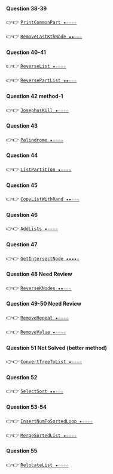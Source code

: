 #### Question 38-39
👉👉  [`PrintCommonPart ★☆☆☆☆`](https://github.com/jevishoo/algorithm_learning/blob/master/code/LinkedList/PrintCommonPart.java)

👉👉  [`RemoveLastKthNode ★★☆☆☆`](https://github.com/jevishoo/algorithm_learning/blob/master/code/LinkedList/RemoveLastKthNode.java)
#### Question 40-41
👉👉  [`ReverseList ★☆☆☆☆`](https://github.com/jevishoo/algorithm_learning/blob/master/code/LinkedList/ReverseList.java)

👉👉  [`ReversePartList ★★☆☆☆`](https://github.com/jevishoo/algorithm_learning/blob/master/code/LinkedList/ReversePartList.java)
#### Question 42 method-1
👉👉  [`JosephusKill ★☆☆☆☆`](https://github.com/jevishoo/algorithm_learning/blob/master/code/LinkedList/JosephusKill.java)
#### Question 43
👉👉  [`Palindrome ★☆☆☆☆`](https://github.com/jevishoo/algorithm_learning/blob/master/code/LinkedList/Palindrome.java)
#### Question 44
👉👉  [`ListPartition ★☆☆☆☆`](https://github.com/jevishoo/algorithm_learning/blob/master/code/LinkedList/ListPartition.java)
#### Question 45
👉👉  [`CopyListWithRand ★★☆☆☆`](https://github.com/jevishoo/algorithm_learning/blob/master/code/LinkedList/CopyListWithRand.java)
#### Question 46
👉👉  [`AddLists ★☆☆☆☆`](https://github.com/jevishoo/algorithm_learning/blob/master/code/LinkedList/AddLists.java)
#### Question 47
👉👉  [`GetIntersectNode ★★★★☆`](https://github.com/jevishoo/algorithm_learning/blob/master/code/LinkedList/GetIntersectNode.java)
#### Question 48  Need Review
👉👉  [`ReverseKNodes ★★☆☆☆`](https://github.com/jevishoo/algorithm_learning/blob/master/code/LinkedList/ReverseKNodes.java)
#### Question 49-50  Need Review
👉👉  [`RemoveRepeat ★☆☆☆☆`](https://github.com/jevishoo/algorithm_learning/blob/master/code/LinkedList/RemoveRepeat.java)

👉👉  [`RemoveValue ★☆☆☆☆`](https://github.com/jevishoo/algorithm_learning/blob/master/code/LinkedList/RemoveValue.java)
#### Question 51  Not Solved (better method)
👉👉  [`ConvertTreeToList ★☆☆☆☆`](https://github.com/jevishoo/algorithm_learning/blob/master/code/LinkedList/ConvertTreeToList.java)
#### Question 52
👉👉  [`SelectSort ★★☆☆☆`](https://github.com/jevishoo/algorithm_learning/blob/master/code/LinkedList/SelectSort.java)
#### Question 53-54
👉👉  [`InsertNumToSortedLoop ★☆☆☆☆`](https://github.com/jevishoo/algorithm_learning/blob/master/code/LinkedList/InsertNumToSortedLoop.java)

👉👉  [`MergeSortedList ★☆☆☆☆`](https://github.com/jevishoo/algorithm_learning/blob/master/code/LinkedList/MergeSortedList.java)
#### Question 55
👉👉  [`RelocateList ★☆☆☆☆`](https://github.com/jevishoo/algorithm_learning/blob/master/code/LinkedList/RelocateList.java)
